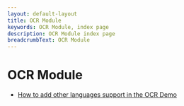 ```yaml
---
layout: default-layout
title: OCR Module
keywords: OCR Module, index page
description: OCR Module index page
breadcrumbText: OCR Module
---
```



# OCR Module

- [How to add other languages support in the OCR Demo](how-to-add-languages.md)